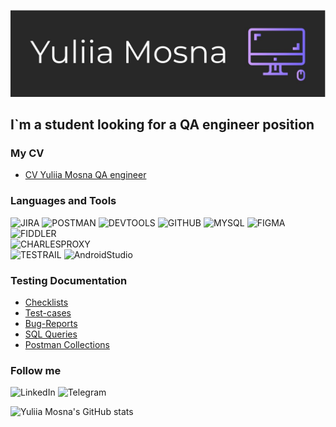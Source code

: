 [![Header](https://github.com/Yuliia-Mosna/Yuliia-Mosna/blob/main/assets/logo.png)](https://drive.google.com/drive/folders/1BMEIcOlZARMBYKQsvHMNQRytf8eh4zrV?usp=sharing)
 
## I`m a student looking for a QA engineer position 
 
### My CV 
 
<ul> 
      <li><a href="https://drive.google.com/drive/folders/1BMEIcOlZARMBYKQsvHMNQRytf8eh4zrV?usp=sharing">CV Yuliia Mosna QA engineer</a></li> 
</ul> 
 
### Languages and Tools 
![JIRA](https://img.shields.io/badge/-JIRA-090909?style=for-the-badge&logo=jira&logoColor=0000ff) 
![POSTMAN](https://img.shields.io/badge/-POSTMAN-090909?style=for-the-badge&logo=postman&logoColor=ffa500) 
![DEVTOOLS](https://img.shields.io/badge/-DEVTOOLS-090909?style=for-the-badge&logo=devtools&logoColor=0000ff) 
![GITHUB](https://img.shields.io/badge/-GITHUB-090909?style=for-the-badge&logo=github&logoColor=2ed22e) 
![MYSQL](https://img.shields.io/badge/-MYSQL-090909?style=for-the-badge&logo=mysql&logoColor=ffae00) 
![FIGMA](https://img.shields.io/badge/-FIGMA-090909?style=for-the-badge&logo=figma&logoColor=ff2400) 
![FIDDLER](https://img.shields.io/badge/-FIDDLER-090909?style=for-the-badge&logo=fiddler&logoColor=19e619)  
![CHARLESPROXY](https://img.shields.io/badge/-CHARLESPROXY-090909?style=for-the-badge&logo=charlesproxy&logoColor=ffc3ea)  
![TESTRAIL](https://img.shields.io/badge/-TESTRAIL-090909?style=for-the-badge&logo=testrail&logoColor=ffff00) 
![AndroidStudio](https://img.shields.io/badge/-ANDROIDSTUDIO-090909?style=for-the-badge&logo=androidstudio&logoColor=0000ff) 
 
### Testing Documentation 
 
<ul> 
      <li><a href="https://drive.google.com/drive/folders/182q9nPzBmBH9N9q5i9vWp6bRwW1X2NwA?usp=sharing">Checklists</a></li> 
      <li><a href="https://drive.google.com/drive/folders/1XWPDB7rT7Ljdhy1spHM10uu8RYpfThht?usp=sharing">Test-cases</a></li> 
      <li><a href="https://drive.google.com/drive/folders/1BMEIcOlZARMBYKQsvHMNQRytf8eh4zrV?usp=sharing">Bug-Reports</a></li> 
      <li><a href="https://drive.google.com/drive/folders/1BMEIcOlZARMBYKQsvHMNQRytf8eh4zrV?usp=sharing">SQL Queries</a></li> 
      <li><a href="https://drive.google.com/drive/folders/1BMEIcOlZARMBYKQsvHMNQRytf8eh4zrV?usp=sharing">Postman Collections</a></li> 
</ul> 
 
### Follow me 
![LinkedIn](https://www.linkedin.com/in/yuliia-m0s/) 
![Telegram](https://t.me/mosna_lia) 
 
![Yuliia Mosna's GitHub stats](https://github.com/anuraghazra/github-readme-stats)